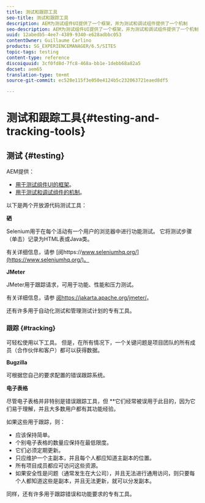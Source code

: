 ```yaml
---
title: 测试和跟踪工具
seo-title: 测试和跟踪工具
description: AEM为测试组件UI提供了一个框架，并为测试和调试组件提供了一个机制
seo-description: AEM为测试组件UI提供了一个框架，并为测试和调试组件提供了一个机制
uuid: 12abedb5-4ee7-4389-9340-e628adbbc053
contentOwner: Guillaume Carlino
products: SG_EXPERIENCEMANAGER/6.5/SITES
topic-tags: testing
content-type: reference
discoiquuid: 3cf0fd8d-7fc8-468a-bb1e-1debb68a82a5
docset: aem65
translation-type: tm+mt
source-git-commit: ec528e115f3e050e4124b5c232063721eaed8df5

---
```



# 测试和跟踪工具{#testing-and-tracking-tools}

## 测试 {#testing}

AEM提供：

* [用于测试组件UI的框架](/help/sites-developing/hobbes.md)。
* [用于测试和调试组件的机制](/help/sites-developing/developer-mode.md)。

以下是两个开放源代码测试工具：

**硒**

Selenium用于在每个活动有一个用户的浏览器中进行功能测试。 它将测试步骤（单击）记录为HTML表或Java类。

有关详细信息，请参 [阅https://www.seleniumhq.org/](https://www.seleniumhq.org/)。

**JMeter**

JMeter用于跟踪请求，可用于功能、性能和压力测试。

有关详细信息，请参 [阅https://jakarta.apache.org/jmeter/](https://jakarta.apache.org/jmeter)。

还有许多用于自动化测试和管理测试计划的专有工具。

### 跟踪 {#tracking}

可轻松使用以下工具。 但是，在所有情况下，一个关键问题是项目团队的所有成员（合作伙伴和客户）都可以获得数据。

**Bugzilla**

可根据您自己的要求配置的错误跟踪系统。

**电子表格**

尽管电子表格并非特别是错误跟踪工具，但 **&#x200B;它们经常被误用于此目的，因为它们易于理解，并且大多数用户都有其功能经验。

如果这些用于跟踪，则：

* 应该保持简单。
* 个别电子表格的数量应保持在最低限度。
* 它们必须定期更新。
* 只应维护一个主副本，并且每个人都应知道主副本的位置。
* 所有项目成员都应可访问这些资源。
* 如果安全性是问题（通常发生在大公司），并且无法进行通用访问，则只要每个人都知道这些是副本，并且无法更新，就可以分发副本。

同样，还有许多用于跟踪错误和功能要求的专有工具。

